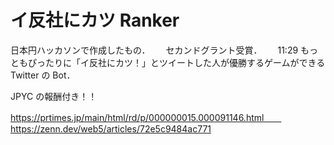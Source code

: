 # イ反社にカツ Ranker

日本円ハッカソンで作成したもの．　　
セカンドグラント受賞．　　
11:29 もっともぴったりに「イ反社にカツ！」とツイートした人が優勝するゲームができる Twitter の Bot．

JPYC の報酬付き！！

https://prtimes.jp/main/html/rd/p/000000015.000091146.html　　
https://zenn.dev/web5/articles/72e5c9484ac771
